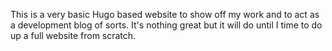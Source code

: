 This is a very basic Hugo based website to show off my work and to act as a development blog of sorts. It's nothing great but it will do until I time to do up a full website from scratch.
